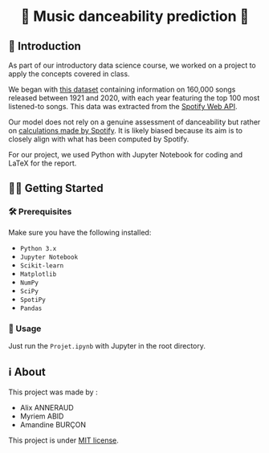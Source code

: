 <h1 align="center">💃 Music danceability prediction 🕺</h1>

## 🚀 Introduction

As part of our introductory data science course, we worked on a project to apply the concepts covered in class.

We began with [this dataset](https://www.kaggle.com/datasets/ektanegi/spotifydata-19212020) containing information on 160,000 songs released between 1921 and 2020, with each year featuring the top 100 most listened-to songs. This data was extracted from the [Spotify Web API](https://developer.spotify.com/documentation/web-api).

Our model does not rely on a genuine assessment of danceability but rather on [calculations made by Spotify](https://developer.spotify.com/documentation/web-api/reference/get-audio-features). It is likely biased because its aim is to closely align with what has been computed by Spotify.

For our project, we used Python with Jupyter Notebook for coding and LaTeX for the report.

## 🏃‍♂️ Getting Started

### 🛠️ Prerequisites

Make sure you have the following installed:
- `Python 3.x`
- `Jupyter Notebook`
- `Scikit-learn`
- `Matplotlib`
- `NumPy`
- `SciPy`
- `SpotiPy`
- `Pandas`

### 🚀 Usage 

Just run the `Projet.ipynb` with Jupyter in the root directory.

## ℹ️ About

This project was made by :
- Alix ANNERAUD
- Myriem ABID
- Amandine BURÇON

This project is under [MIT license](LICENSE).

